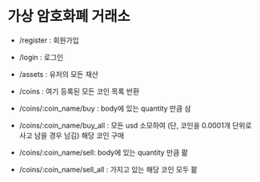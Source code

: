 # 가상 암호화폐 거래소

* /register : 회원가입
* /login : 로그인
* /assets : 유저의 모든 재산

* /coins : 여기 등록된 모든 코인 목록 반환
* /coins/:coin_name/buy : body에 있는 quantity 만큼 삼
* /coins/:coin_name/buy_all : 모든 usd 소모하여 (단, 코인을 0.0001개 단위로 사고 남을 경우 남김) 해당 코인 구매
* /coins/:coin_name/sell: body에 있는 quantity 만큼 팖
* /coins/:coin_name/sell_all : 가지고 있는 해당 코인 모두 팖